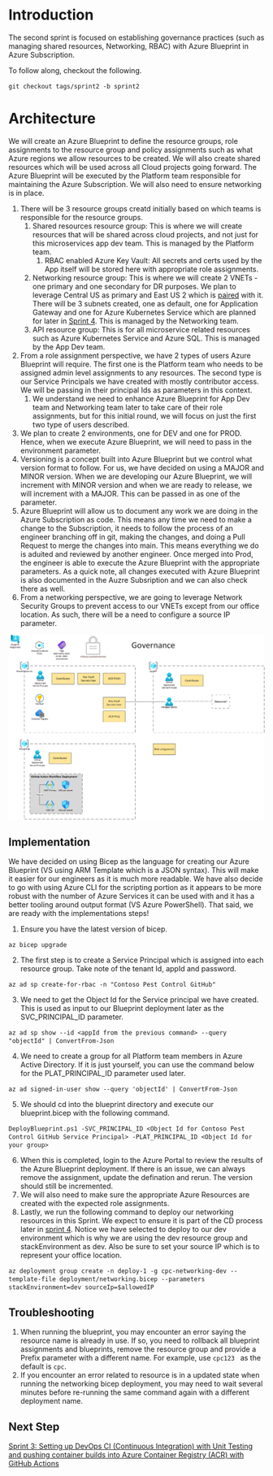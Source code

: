 # Introduction
The second sprint is focused on establishing governance practices (such as managing shared resources, Networking, RBAC) with Azure Blueprint in Azure Subscription.

To follow along, checkout the following.
```
git checkout tags/sprint2 -b sprint2
```

# Architecture
We will create an Azure Blueprint to define the resource groups, role assignments to the resource group and policy assignments such as what Azure regions we allow resources to be created. We will also create shared resources which will be used across all Cloud projects going forward. The Azure Blueprint will be executed by the Platform team responsible for maintaining the Azure Subscription. We will also need to ensure networking is in place.

1. There will be 3 resource groups creatd initially based on which teams is responsible for the resource groups.
    1. Shared resources resource group: This is where we will create resources that will be shared across cloud projects, and not just for this microservices app dev team. This is managed by the Platform team.
        1. RBAC enabled Azure Key Vault: All secrets and certs used by the App itself will be stored here with appropriate role assignments. 
    2. Networking resource group: This is where we will create 2 VNETs - one primary and one secondary for DR purposes. We plan to leverage Central US as primary and East US 2 which is [paired](https://docs.microsoft.com/en-us/azure/availability-zones/cross-region-replication-azure) with it. There will be 3 subnets created, one as default, one for Application Gateway and one for Azure Kubernetes Service which are planned for later in [Sprint 4](docs/SPRINT4.md). This is managed by the Networking team.
    3. API resource group: This is for all microservice related resources such as Azure Kubernetes Service and Azure SQL. This is managed by the App Dev team.
2. From a role assignment perspective, we have 2 types of users Azure Blueprint will require. The first one is the Platform team who needs to be assigned admin level assignments to any resources. The second type is our Service Principals we have created with mostly contributor access. We will be passing in their principal Ids as parameters in this context.
    1. We understand we need to enhance Azure Blueprint for App Dev team and Networking team later to take care of their role assignments, but for this initial round, we will focus on just the first two type of users described.  
3. We plan to create 2 environments, one for DEV and one for PROD. Hence, when we execute Azure Blueprint, we will need to pass in the environment parameter. 
4. Versioning is a concept built into Azure Blueprint but we control what version format to follow. For us, we have decided on using a MAJOR and MINOR version. When we are developing our Azure Blueprint, we will increment with MINOR version and when we are ready to release, we will increment with a MAJOR. This can be passed in as one of the parameter.
5. Azure Blueprint will allow us to document any work we are doing in the Azure Subscription as code. This means any time we need to make a change to the Subscription, it needs to follow the process of an engineer branching off in git, making the changes, and doing a Pull Request to merge the changes into main. This means everything we do is aduited and reviewed by another engineer. Once merged into Prod, the engineer is able to execute the Azure Blueprint with the appropriate parameters. As a quick note, all changes executed with Azure Blueprint is also documented in the Auzre Subsription and we can also check there as well.
6. From a networking perspective, we are going to leverage Network Security Groups to prevent access to our VNETs except from our office location. As such, there will be a need to configure a source IP parameter.

![Architecture](/docs/Governance.png)

## Implementation
We have decided on using Bicep as the language for creating our Azure Blueprint (VS using ARM Template which is a JSON syntax). This will make it easier for our engineers as it is much more readable. We have also decide to go with using Azure CLI for the scripting portion as it appears to be more robust with the number of Azure Services it can be used with and it has a better tooling around output format (VS Azure PowerShell). That said, we are ready with the implementations steps!

1. Ensure you have the latest version of bicep.
```
az bicep upgrade
```
2. The first step is to create a Service Principal which is assigned into each resource group. Take note of the tenant Id, appId and password.
```
az ad sp create-for-rbac -n "Contoso Pest Control GitHub"
``` 
3. We need to get the Object Id for the Service principal we have created. This is used as input to our Blueprint deployment later as the SVC_PRINCIPAL_ID parameter.
```
az ad sp show --id <appId from the previous command> --query "objectId" | ConvertFrom-Json
```
4. We need to create a group for all Platform team members in Azure Active Directory. If it is just yourself, you can use the command below for the PLAT_PRINCIPAL_ID parameter used later.
```
az ad signed-in-user show --query 'objectId' | ConvertFrom-Json
```
5. We should cd into the blueprint directory and execute our blueprint.bicep with the following command.
```
DeployBlueprint.ps1 -SVC_PRINCIPAL_ID <Object Id for Contoso Pest Control GitHub Service Principal> -PLAT_PRINCIPAL_ID <Object Id for your group>
```
6. When this is completed, login to the Azure Portal to review the results of the Azure Blueprint deployment. If there is an issue, we can always remove the assignment, update the defination and rerun. The version should still be incremented.
7. We will also need to make sure the appropriate Azure Resources are created with the expected role assignments.
8. Lastly, we run the following command to deploy our networking resources in this Sprint. We expect to ensure it is part of the CD process later in [sprint 4](docs/SPRINT4.md). Notice we have selected to deploy to our dev environment which is why we are using the dev resource group and stackEnvironment as dev. Also be sure to set your source IP which is to represent your office location.
```
az deployment group create -n deploy-1 -g cpc-networking-dev --template-file deployment/networking.bicep --parameters stackEnvironment=dev sourceIp=$allowedIP
```

## Troubleshooting
1. When running the blueprint, you may encounter an error saying the resource name is already in use. If so, you need to rollback all blueprint assignments and blueprints, remove the resource group and provide a Prefix parameter with a different name. For example, use ```cpc123 ``` as the default is ``` cpc ```.
2. If you encounter an error related to resource is in a updated state when running the networking bicep deployment, you may need to wait several minutes before re-running the same command again with a different deployment name.

## Next Step
[Sprint 3: Setting up DevOps CI (Continuous Integration) with Unit Testing and pushing container builds into Azure Container Registry (ACR) with GitHub Actions](../docs/SPRINT3.md)